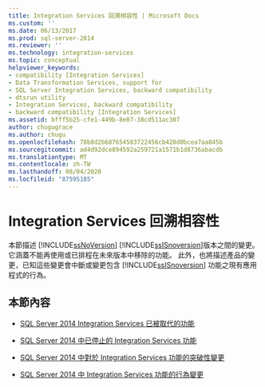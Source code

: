 ```yaml
---
title: Integration Services 回溯相容性 | Microsoft Docs
ms.custom: ''
ms.date: 06/13/2017
ms.prod: sql-server-2014
ms.reviewer: ''
ms.technology: integration-services
ms.topic: conceptual
helpviewer_keywords:
- compatibility [Integration Services]
- Data Transformation Services, support for
- SQL Server Integration Services, backward compatibility
- dtsrun utility
- Integration Services, backward compatibility
- backward compatibility [Integration Services]
ms.assetid: bfff5b25-cfe1-449b-8e07-38cd511ac307
author: chugugrace
ms.author: chugu
ms.openlocfilehash: 78b8d2b687654583722456cb428d0bcea7aa845b
ms.sourcegitcommit: ad4d92dce894592a259721a1571b1d8736abacdb
ms.translationtype: MT
ms.contentlocale: zh-TW
ms.lasthandoff: 08/04/2020
ms.locfileid: "87595185"
---
```

# <a name="integration-services-backward-compatibility"></a>Integration Services 回溯相容性
  本節描述 [!INCLUDE[ssNoVersion](../includes/ssnoversion-md.md)] [!INCLUDE[ssISnoversion](../includes/ssisnoversion-md.md)]版本之間的變更。 它涵蓋不能再使用或已排程在未來版本中移除的功能。 此外，也將描述產品的變更，已知這些變更會中斷或變更包含 [!INCLUDE[ssISnoversion](../includes/ssisnoversion-md.md)] 功能之現有應用程式的行為。  
  
## <a name="in-this-section"></a>本節內容  
  
-   [SQL Server 2014 Integration Services 已被取代的功能](../../2014/integration-services/deprecated-integration-services-features-in-sql-server-2014.md)  
  
-   [SQL Server 2014 中已停止的 Integration Services 功能](../../2014/integration-services/discontinued-integration-services-functionality-in-sql-server-2014.md)  
  
-   [SQL Server 2014 中對於 Integration Services 功能的突破性變更](../../2014/integration-services/breaking-changes-to-integration-services-features-in-sql-server-2014.md)  
  
-   [SQL Server 2014 中 Integration Services 功能的行為變更](../../2014/integration-services/behavior-changes-to-integration-services-features-in-sql-server-2014.md)  
  
  
